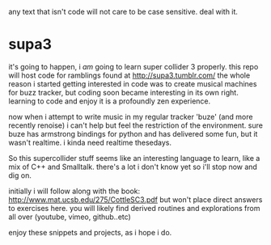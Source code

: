 any text that isn't code will not care to be case sensitive. deal with it. 

supa3
=====

it's going to happen, i _am_ going to learn super collider 3 properly. this repo will host code for ramblings found at http://supa3.tumblr.com/
the whole reason i started getting interested in code was to create musical machines for buzz tracker, but coding soon became interesting in its own right. 
learning to code and enjoy it is a profoundly zen experience. 

now when i attempt to write music in my regular tracker 'buze' (and more recently renoise) i can't help but feel the restriction of 
the environment. sure buze has armstrong bindings for python and has delivered some fun, but it wasn't realtime. i kinda need realtime thesedays.

So this supercollider stuff seems like an interesting language to learn, like a mix of C++ and Smalltalk. there's a lot i don't know yet
so i'll stop now and dig on. 

initially i will follow along with the book: http://www.mat.ucsb.edu/275/CottleSC3.pdf but won't place direct answers to exercises
here. you will likely find derived routines and explorations from all over (youtube, vimeo, github..etc)

enjoy these snippets and projects, as i hope i do.
